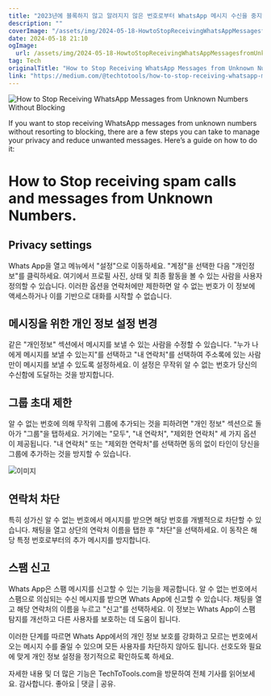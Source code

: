 ```yaml
---
title: "2023년에 블록하지 않고 알려지지 않은 번호로부터 WhatsApp 메시지 수신을 중지하는 방법"
description: ""
coverImage: "/assets/img/2024-05-18-HowtoStopReceivingWhatsAppMessagesfromUnknownNumbersWithoutBlocking2023_0.png"
date: 2024-05-18 21:10
ogImage:
  url: /assets/img/2024-05-18-HowtoStopReceivingWhatsAppMessagesfromUnknownNumbersWithoutBlocking2023_0.png
tag: Tech
originalTitle: "How to Stop Receiving WhatsApp Messages from Unknown Numbers Without Blocking 2023"
link: "https://medium.com/@techtotools/how-to-stop-receiving-whatsapp-messages-from-unknown-numbers-without-blocking-2023-fcaf7f76bd1f"
---
```


![How to Stop Receiving WhatsApp Messages from Unknown Numbers Without Blocking](/assets/img/2024-05-18-HowtoStopReceivingWhatsAppMessagesfromUnknownNumbersWithoutBlocking2023_0.png)

If you want to stop receiving WhatsApp messages from unknown numbers without resorting to blocking, there are a few steps you can take to manage your privacy and reduce unwanted messages. Here’s a guide on how to do it:

# How to Stop receiving spam calls and messages from Unknown Numbers.

## Privacy settings

<div class="content-ad"></div>

Whats App을 열고 메뉴에서 "설정"으로 이동하세요. "계정"을 선택한 다음 "개인정보"를 클릭하세요. 여기에서 프로필 사진, 상태 및 최종 활동을 볼 수 있는 사람을 사용자 정의할 수 있습니다. 이러한 옵션을 연락처에만 제한하면 알 수 없는 번호가 이 정보에 액세스하거나 이를 기반으로 대화를 시작할 수 없습니다.

## 메시징을 위한 개인 정보 설정 변경

같은 "개인정보" 섹션에서 메시지를 보낼 수 있는 사람을 수정할 수 있습니다. "누가 나에게 메시지를 보낼 수 있는지"를 선택하고 "내 연락처"를 선택하여 주소록에 있는 사람만이 메시지를 보낼 수 있도록 설정하세요. 이 설정은 무작위 알 수 없는 번호가 당신의 수신함에 도달하는 것을 방지합니다.

## 그룹 초대 제한

<div class="content-ad"></div>

알 수 없는 번호에 의해 무작위 그룹에 추가되는 것을 피하려면 "개인 정보" 섹션으로 돌아가 "그룹"을 탭하세요. 거기에는 "모두", "내 연락처", "제외한 연락처" 세 가지 옵션이 제공됩니다. "내 연락처" 또는 "제외한 연락처"를 선택하면 동의 없이 타인이 당신을 그룹에 추가하는 것을 방지할 수 있습니다.

![이미지](/assets/img/2024-05-18-HowtoStopReceivingWhatsAppMessagesfromUnknownNumbersWithoutBlocking2023_1.png)

## 연락처 차단

특히 성가신 알 수 없는 번호에서 메시지를 받으면 해당 번호를 개별적으로 차단할 수 있습니다. 채팅을 열고 상단의 연락처 이름을 탭한 후 "차단"을 선택하세요. 이 동작은 해당 특정 번호로부터의 추가 메시지를 방지합니다.

<div class="content-ad"></div>

## 스팸 신고

Whats App은 스팸 메시지를 신고할 수 있는 기능을 제공합니다. 알 수 없는 번호에서 스팸으로 의심되는 수신 메시지를 받으면 Whats App에 신고할 수 있습니다. 채팅을 열고 해당 연락처의 이름을 누르고 "신고"를 선택하세요. 이 정보는 Whats App이 스팸 탐지를 개선하고 다른 사용자를 보호하는 데 도움이 됩니다.

이러한 단계를 따르면 Whats App에서의 개인 정보 보호를 강화하고 모르는 번호에서 오는 메시지 수를 줄일 수 있으며 모든 사용자를 차단하지 않아도 됩니다. 선호도와 필요에 맞게 개인 정보 설정을 정기적으로 확인하도록 하세요.

자세한 내용 및 더 많은 기능은 TechToTools.com을 방문하여 전체 기사를 읽어보세요. 감사합니다. 좋아요 | 댓글 | 공유.
